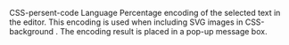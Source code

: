 CSS-persent-code Language Percentage encoding of the selected text in the editor.
This encoding is used when including SVG images in CSS-background . 
The encoding result is placed in a pop-up message box.
